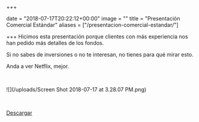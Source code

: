+++

date = "2018-07-17T20:22:12+00:00"
image = ""
title = "Presentación Comercial Estándar"
aliases = ["/presentacion-comercial-estandar/"]

+++
Hicimos esta presentación porque clientes con más experiencia nos han pedido más detalles de los fondos. 

Si no sabes de inversiones o no te interesan, no tienes para qué mirar esto.

Anda a ver Netflix, mejor.

<br>

![](/uploads/Screen Shot 2018-07-17 at 3.28.07 PM.png)

<br>

[Descargar](http://s3.amazonaws.com/fintual.platan.us/documents/files/000/000/031/original/Fintual_Inversiones_20180710.pdf?1531843699)